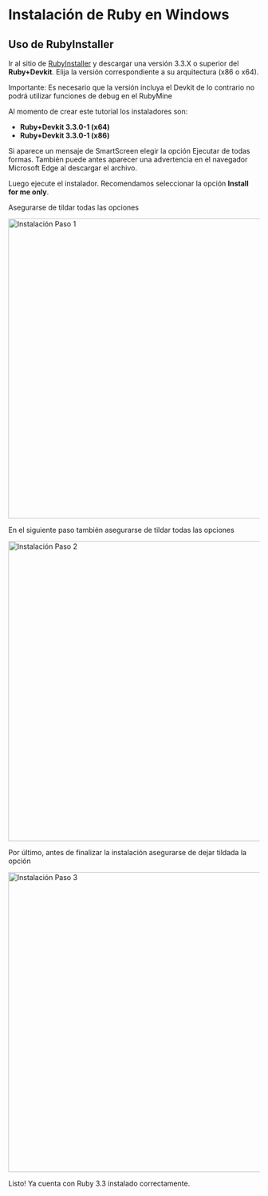# Instalación de Ruby en Windows

## Uso de RubyInstaller

Ir al sitio de 
<a href="https://rubyinstaller.org/downloads/">RubyInstaller</a>
y descargar una versión <shortcut>3.3.X</shortcut> o superior del **Ruby+Devkit**. Elija la versión correspondiente a su
arquitectura (x86 o x64).

<warning>
    <p>
        Importante: Es necesario que la versión incluya el Devkit de lo contrario no podrá utilizar funciones de
        debug en el RubyMine
    </p>
</warning>

Al momento de crear este tutorial los instaladores son:

- **Ruby+Devkit 3.3.0-1 (x64)**
- **Ruby+Devkit 3.3.0-1 (x86)**

<tip>
    <p>
        Si aparece un mensaje de SmartScreen elegir la opción Ejecutar de todas formas. También puede antes aparecer una
        advertencia en el navegador Microsoft Edge al descargar el archivo.
    </p>
</tip>

Luego ejecute el instalador. Recomendamos seleccionar la opción **Install for me only**.

Asegurarse de tildar todas las opciones

<img src="ruby-win-1.png" alt="Instalación Paso 1" width="600" border-effect="line"/>

En el siguiente paso también asegurarse de tildar todas las opciones

<img src="ruby-win-2.png" alt="Instalación Paso 2" width="600" border-effect="line"/>

Por último, antes de finalizar la instalación asegurarse de dejar tildada la opción

<img src="ruby-win-3.png" alt="Instalación Paso 3" width="600" border-effect="line"/>

<note>
    <p>
        Listo! Ya cuenta con Ruby 3.3 instalado correctamente.
    </p>
</note>